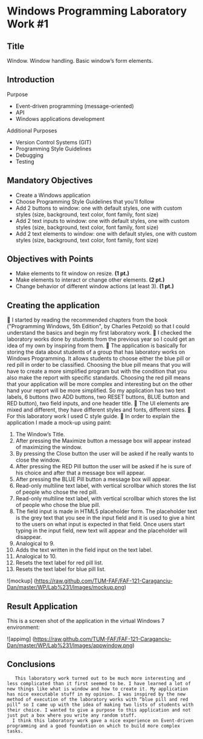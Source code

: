 Windows Programming Laboratory Work #1
======================================

Title
-----
Window. Window handling. Basic window’s form elements.

Introduction
------------
Purpose
*	Event-driven programming (message-oriented)
*	API
*	Windows applications development

Additional Purposes
*	Version Control Systems (GIT)
*	Programming Style Guidelines
*	Debugging
*	Testing

Mandatory Objectives
--------------------
*	Create a Windows application
*	Choose Programming Style Guidelines that you'll follow
*	Add 2 buttons to window: one with default styles, one with custom styles (size, background, text color, font family, font size)
*	Add 2 text inputs to window: one with default styles, one with custom styles (size, background, text color, font family, font size)
*	Add 2 text elements to window: one with default styles, one with custom styles (size, background, text color, font family, font size)

Objectives with Points
----------------------
*	Make elements to fit window on resize. **(1 pt.)**
*	Make elements to interact or change other elements. **(2 pt.)**
*	Change behavior of different window actions (at least 3). **(1 pt.)**

Creating the application
--------------------------
	I started by reading the recommended chapters from the  book ("Programming Windows, 5th Edition", by Charles Petzold) so that I could understand the basics and begin my first laboratory work.
	I checked the laboratory works done by students from the previous year so I could get an idea of my own by inspiring from them.
	The application is basically for storing the data about students of a group that has laboratory works on Windows Programming. It allows students to choose either the blue pill or red pill in order to be classified. Choosing the blue pill means that you will have to create a more simplified program but with the condition that you also make the report with specific standards. Choosing the red pill means that your application will be more complex and interesting but on the other hand your report will be more simplified.  So my application has two text labels, 6 buttons (two  ADD buttons, two RESET buttons, BLUE button and  RED button), two field inputs, and one header title.
	The UI elements are mixed and different, they have different styles and fonts, different sizes.
	For this laboratory work  I used C style guide.
	In order to explain the application I made a mock-up using paint:


1.	The Window’s Title.
2.	After pressing the Maximize button a message box will appear instead of maximizing the window.
3.	By pressing the Close button the user will be asked if he really wants to close the window.
4.	After pressing the RED Pill button the user will be asked if he is sure of his choice and after that a message box      will appear.
5.	After pressing the BLUE Pill button a message box will appear.
6.	Read-only multiline text label, with vertical scrollbar which stores the list of people who chose the red pill.
7.	Read-only multiline text label, with vertical scrollbar which stores the list of people who chose the blue pill.
8.	The field input is made in HTML5 placeholder form. The placeholder text is the grey text that you see in the input      field and it is used to give a hint to the users on what input is expected in that field. Once users start typing in     the input field, new text will appear and the placeholder will disappear.
9.	Analogical to 9.
10.	Adds  the text written in the field input on the text label.
11.	Analogical to 10.
12.	Resets the text label for red pill list.
13.	Resets the text label for blue pill list.


![mockup] (https://raw.github.com/TUM-FAF/FAF-121-Caraganciu-Dan/master/WP/Lab%231/Images/mockup.png)

Result Application
------------------
This is a screen shot of the application in the virtual Windows 7 environment:

![appimg] (https://raw.github.com/TUM-FAF/FAF-121-Caraganciu-Dan/master/WP/Lab%231/Images/appwindow.png)

Conclusions
-----------
       This laboratory work turned out to be much more interesting and less complicated than it first seemed to be. I have learned a lot of new things like what is window and how to create it. My application has nice executable stuff in my opinion. I was inspired by the new method of execution of the laboratory works with “blue pill and red pill” so I came up with the idea of making two lists of students with their choice. I wanted to give a purpose to this application and not just put a box where you write any random stuff.
      I think this laboratory work gave a nice experience on Event-driven programming and a good foundation on which to build more complex tasks.
